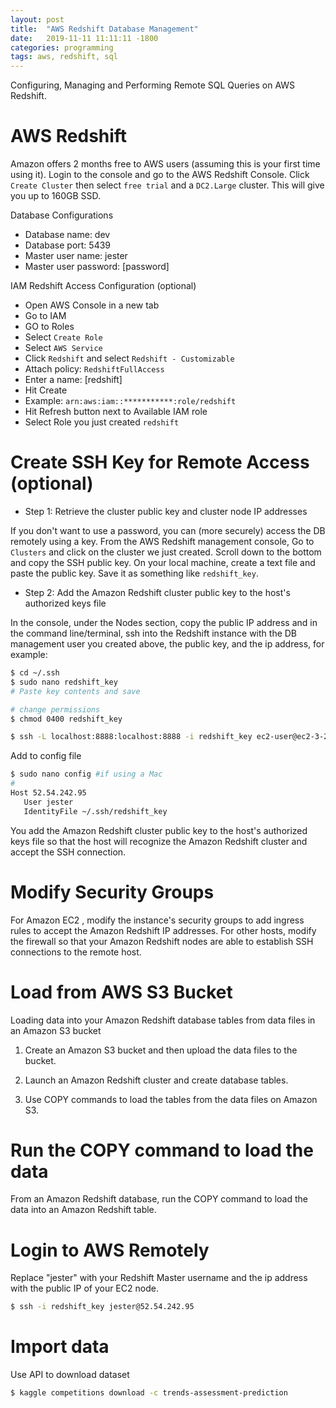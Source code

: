 ```yaml
---
layout: post
title:  "AWS Redshift Database Management"
date:   2019-11-11 11:11:11 -1800
categories: programming
tags: aws, redshift, sql
---
```


Configuring, Managing and Performing Remote SQL Queries on AWS Redshift.

# AWS Redshift

Amazon offers 2 months free to AWS users (assuming this is your first time using it).  Login to the console and go to the AWS Redshift Console. Click `Create Cluster` then select `free trial` and a `DC2.Large` cluster. This will give you up to 160GB SSD. 

Database Configurations

* Database name: dev
* Database port: 5439
* Master user name: jester
* Master user password: [password]

IAM Redshift Access Configuration (optional)

- Open AWS Console in a new tab 
- Go to IAM 
- GO to Roles
- Select `Create Role`
- Select `AWS Service` 
- Click `Redshift` and select `Redshift - Customizable`
- Attach policy: `RedshiftFullAccess`
- Enter a name: [redshift]
- Hit Create
- Example: `arn:aws:iam::***********:role/redshift`
- Hit Refresh button next to Available IAM role
- Select Role you just created `redshift`

# Create SSH Key for Remote Access (optional)

- Step 1: Retrieve the cluster public key and cluster node IP addresses

If you don't want to use a password, you can (more securely) access the DB remotely using a key. From the AWS Redshift management console, Go to `Clusters` and click on the cluster we just created. Scroll down to the bottom and copy the SSH public key. On your local machine, create a text file and paste the public key. Save it as something like `redshift_key`. 

- Step 2: Add the Amazon Redshift cluster public key to the host's authorized keys file

In the console, under the Nodes section, copy the public IP address and in the command line/terminal, ssh into the Redshift instance with the DB management user you created above, the public key, and the ip address, for example:

```bash
$ cd ~/.ssh
$ sudo nano redshift_key
# Paste key contents and save

# change permissions
$ chmod 0400 redshift_key

$ ssh -L localhost:8888:localhost:8888 -i redshift_key ec2-user@ec2-3-236-65-85.compute-1.amazonaws.com
```

Add to config file
```bash
$ sudo nano config #if using a Mac
#
Host 52.54.242.95
   User jester
   IdentityFile ~/.ssh/redshift_key
```

You add the Amazon Redshift cluster public key to the host's authorized keys file so that the host will recognize the Amazon Redshift cluster and accept the SSH connection.

# Modify Security Groups

For Amazon EC2 , modify the instance's security groups to add ingress rules to accept the Amazon Redshift IP addresses. For other hosts, modify the firewall so that your Amazon Redshift nodes are able to establish SSH connections to the remote host.

# Load from AWS S3 Bucket

Loading data into your Amazon Redshift database tables from data files in an Amazon S3 bucket

1. Create an Amazon S3 bucket and then upload the data files to the bucket.

2. Launch an Amazon Redshift cluster and create database tables.

3. Use COPY commands to load the tables from the data files on Amazon S3.


# Run the COPY command to load the data

From an Amazon Redshift database, run the COPY command to load the data into an Amazon Redshift table.

# Login to AWS Remotely

Replace "jester" with your Redshift Master username and the ip address with the public IP of your EC2 node.
```bash 
$ ssh -i redshift_key jester@52.54.242.95
```

# Import data

Use API to download dataset

```bash
$ kaggle competitions download -c trends-assessment-prediction
```
